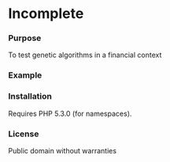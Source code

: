 # Incomplete

### Purpose
To test genetic algorithms in a financial context

### Example
    

### Installation
Requires PHP 5.3.0 (for namespaces).

### License
Public domain without warranties